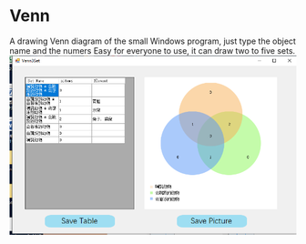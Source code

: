 # Venn
A drawing Venn diagram of the small Windows program, just type the object name and the numers
Easy for everyone to use, it can draw two to five sets.  
![Venn_example](Venn_example.png "optional title")

